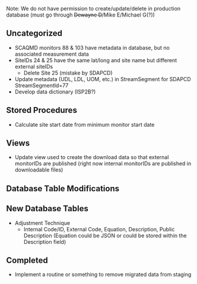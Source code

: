 Note: We do not have permission to create/update/delete in production database (must go through <s>Dewayne D</s>/Mike E/Michael G(?))

## Uncategorized
- SCAQMD monitors 88 & 103 have metadata in database, but no associated measurement data
- SiteIDs 24 & 25 have the same lat/long and site name but different external siteIDs
  - Delete Site 25 (mistake by SDAPCD)
- Update metadata (UDL, LDL, UOM, etc.) in StreamSegment for SDAPCD StreamSegmentId=77
- Develop data dictionary (ISP2B?) 

## Stored Procedures
- Calculate site start date from minimum monitor start date


## Views
- Update view used to create the download data so that external monitorIDs are published (right now internal monitorIDs are published in downloadable files)


## Database Table Modifications


## New Database Tables
- Adjustment Technique 
  - Internal Code/ID, External Code, Equation, Description, Public Description (Equation could be JSON or could be stored within the Description field)


## Completed
- Implement a routine or something to remove migrated data from staging
